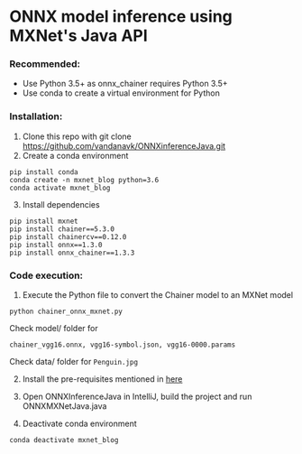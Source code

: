 # ONNX model inference using MXNet's Java API

### Recommended:
* Use Python 3.5+ as onnx_chainer requires Python 3.5+
* Use conda to create a virtual environment for Python

### Installation:

1. Clone this repo with git clone https://github.com/vandanavk/ONNXinferenceJava.git
2. Create a conda environment


```
pip install conda
conda create -n mxnet_blog python=3.6
conda activate mxnet_blog
```

3. Install dependencies

```
pip install mxnet
pip install chainer==5.3.0
pip install chainercv==0.12.0
pip install onnx==1.3.0
pip install onnx_chainer==1.3.3
```


### Code execution:

1. Execute the Python file to convert the Chainer model to an MXNet model

`python chainer_onnx_mxnet.py`

Check model/ folder for 
```
chainer_vgg16.onnx, vgg16-symbol.json, vgg16-0000.params
```

Check data/ folder for `Penguin.jpg`

2. Install the pre-requisites mentioned in [here](https://github.com/apache/incubator-mxnet/blob/master/docs/tutorials/java/mxnet_java_on_intellij.md)

3. Open ONNXInferenceJava in IntelliJ, build the project and run ONNXMXNetJava.java

4. Deactivate conda environment

`conda deactivate mxnet_blog`